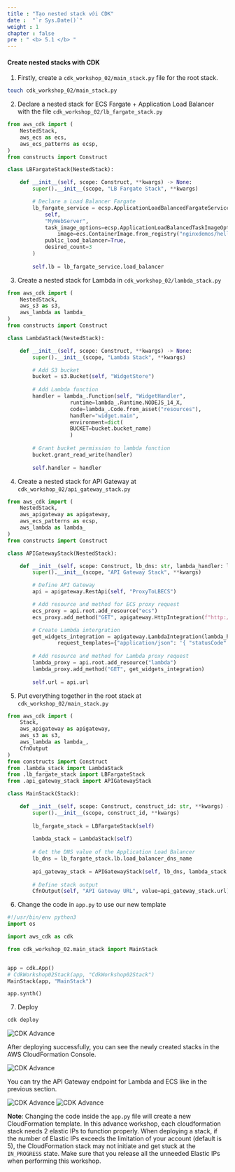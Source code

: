 ```yaml
---
title : "Tạo nested stack với CDK"
date :  "`r Sys.Date()`" 
weight : 1
chapter : false
pre : " <b> 5.1 </b> "
---
```


#### Create nested stacks with CDK

1. Firstly, create a `cdk_workshop_02/main_stack.py` file for the root stack.
```bash
touch cdk_workshop_02/main_stack.py
```

2. Declare a nested stack for ECS Fargate + Application Load Balancer with the file `cdk_workshop_02/lb_fargate_stack.py`
```python
from aws_cdk import (
    NestedStack,
    aws_ecs as ecs,
    aws_ecs_patterns as ecsp,
)
from constructs import Construct

class LBFargateStack(NestedStack):

    def __init__(self, scope: Construct, **kwargs) -> None:
        super().__init__(scope, "LB Fargate Stack", **kwargs)

        # Declare a Load Balancer Fargate 
        lb_fargate_service = ecsp.ApplicationLoadBalancedFargateService(
			self, 
		    "MyWebServer",
            task_image_options=ecsp.ApplicationLoadBalancedTaskImageOptions(
                image=ecs.ContainerImage.from_registry("nginxdemos/hello")),
            public_load_balancer=True,
            desired_count=3
        )
        
        self.lb = lb_fargate_service.load_balancer
```

3. Create a nested stack for Lambda in `cdk_workshop_02/lambda_stack.py`
```python
from aws_cdk import (
    NestedStack,
    aws_s3 as s3,
    aws_lambda as lambda_
)
from constructs import Construct

class LambdaStack(NestedStack):

    def __init__(self, scope: Construct, **kwargs) -> None:
        super().__init__(scope, "Lambda Stack", **kwargs)

        # Add S3 bucket
        bucket = s3.Bucket(self, "WidgetStore")
        
        # Add Lambda function
        handler = lambda_.Function(self, "WidgetHandler",
                    runtime=lambda_.Runtime.NODEJS_14_X,
                    code=lambda_.Code.from_asset("resources"),
                    handler="widget.main",
                    environment=dict(
                    BUCKET=bucket.bucket_name)
                    )
        
        # Grant bucket permission to lambda function
        bucket.grant_read_write(handler)
        
        self.handler = handler
```

4. Create a nested stack for API Gateway at `cdk_workshop_02/api_gateway_stack.py`
```python
from aws_cdk import (
    NestedStack,
    aws_apigateway as apigateway,
    aws_ecs_patterns as ecsp,
    aws_lambda as lambda_
)
from constructs import Construct

class APIGatewayStack(NestedStack):

    def __init__(self, scope: Construct, lb_dns: str, lambda_handler: lambda_.Function,  **kwargs) -> None:
        super().__init__(scope, "API Gateway Stack", **kwargs)

        # Define API Gateway
        api = apigateway.RestApi(self, "ProxyToLBECS")

        # Add resource and method for ECS proxy request
        ecs_proxy = api.root.add_resource("ecs")
        ecs_proxy.add_method("GET", apigateway.HttpIntegration(f"http://{lb_dns}"))

        # Create Lambda intergration
        get_widgets_integration = apigateway.LambdaIntegration(lambda_handler,
                request_templates={"application/json": '{ "statusCode": "200" }'})
        
        # Add resource and method for Lambda proxy request
        lambda_proxy = api.root.add_resource("lambda")
        lambda_proxy.add_method("GET", get_widgets_integration)
        
        self.url = api.url
```

5. Put everything together in the root stack at `cdk_workshop_02/main_stack.py`
```python
from aws_cdk import (
    Stack,
    aws_apigateway as apigateway,
    aws_s3 as s3,
    aws_lambda as lambda_,
    CfnOutput
)
from constructs import Construct
from .lambda_stack import LambdaStack
from .lb_fargate_stack import LBFargateStack
from .api_gateway_stack import APIGatewayStack

class MainStack(Stack):

    def __init__(self, scope: Construct, construct_id: str, **kwargs) -> None:
        super().__init__(scope, construct_id, **kwargs)
        
        lb_fargate_stack = LBFargateStack(self)
        
        lambda_stack = LambdaStack(self)
        
        # Get the DNS value of the Application Load Balancer 
        lb_dns = lb_fargate_stack.lb.load_balancer_dns_name
        
        api_gateway_stack = APIGatewayStack(self, lb_dns, lambda_stack.handler)
        
        # Define stack output
        CfnOutput(self, "API Gateway URL", value=api_gateway_stack.url)
```

6. Change the code in `app.py` to use our new template
```python
#!/usr/bin/env python3
import os

import aws_cdk as cdk

from cdk_workshop_02.main_stack import MainStack


app = cdk.App()
# CdkWorkshop02Stack(app, "CdkWorkshop02Stack")
MainStack(app, "MainStack")

app.synth()
```

7. Deploy
```bash
cdk deploy
```

![CDK Advance](/images/5-nestedstack/deploy-stack.png)

After deploying successfully, you can see the newly created stacks in the AWS CloudFormation Console.

![CDK Advance](/images/5-nestedstack/cf-console.png)

You can try the API Gateway endpoint for Lambda and ECS like in the previous section.

![CDK Advance](/images/5-nestedstack/lb-result.png)
![CDK Advance](/images/5-nestedstack/lambda-result.png)

**Note**: Changing the code inside the `app.py` file will create a new CloudFormation template. In this advance workshop, each cloudformation stack needs 2 elastic IPs to function properly. When deploying a stack, if the number of Elastic IPs exceeds the limitation of your account (default is 5), the CloudFormation stack may not initiate and get stuck at the `IN_PROGRESS` state. Make sure that you release all the unneeded Elastic IPs when performing this workshop.
